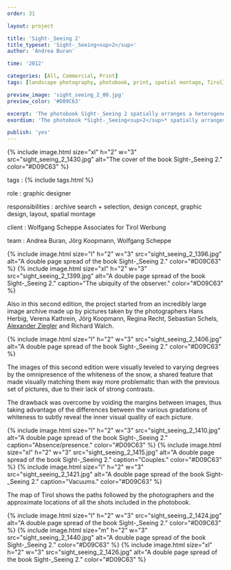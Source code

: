```yaml
---
order: 31

layout: project

title: 'Sight-_Seeing 2'
title_typeset: 'Sight-_Seeing<sup>2</sup>'
author: 'Andrea Buran'

time: '2012'

categories: [All, Commercial, Print]
tags: [landscape photography, photobook, print, spatial montage, Tirol]

preview_image: 'sight_seeing_2_00.jpg'
preview_color: '#D09C63'

excerpt: 'The photobook Sight-_Seeing 2 spatially arranges a heterogeneous set of collectively taken pictures of Tyrolean winter landscapes—halfway between tourism’s advertising images and contemporary photos.'
exordium: 'The photobook *Sight-_Seeing<sup>2</sup>* spatially arranges a heterogeneous set of collectively taken pictures of Tyrolean winter landscapes—halfway between tourism’s advertising images and contemporary photos.'

publish: 'yes'
---
```


<div class="figures">
    {% include image.html
        size="xl"
        h="2" w="3"
        src="sight_seeing_2_1430.jpg"
        alt="The cover of the book Sight-_Seeing 2."
        color="#D09C63"
    %}
</div>

tags
: {% include tags.html %}

role
: graphic designer

responsibilities
: archive search + selection, design concept, graphic design, layout, spatial montage

client
: Wolfgang Scheppe Associates for Tirol Werbung

team
: Andrea Buran, Jörg Koopmann, Wolfgang Scheppe

<div class="figures">
    {% include image.html
        size="l"
        h="2" w="3"
        src="sight_seeing_2_1396.jpg"
        alt="A double page spread of the book Sight-_Seeing 2."
        color="#D09C63"
    %}
    {% include image.html
        size="xl"
        h="2" w="3"
        src="sight_seeing_2_1399.jpg"
        alt="A double page spread of the book Sight-_Seeing 2."
        caption="The ubiquity of the observer."
        color="#D09C63"
    %}
</div>

Also in this second edition, the project started from an incredibly large image archive made up by pictures taken by the photographers Hans Herbig, Verena Kathrein, Jörg Koopmann, Regina Recht, Sebastian Schels, [Alexander Ziegler](http://alexanderziegler.com/ "Alexander Ziegler’s website") and Richard Walch.

<div class="figures">
    {% include image.html
        size="l"
        h="2" w="3"
        src="sight_seeing_2_1406.jpg"
        alt="A double page spread of the book Sight-_Seeing 2."
        color="#D09C63"
    %}
</div>

The images of this second edition were visually leveled to varying degrees by the omnipresence of the whiteness of the snow, a shared feature that made visually matching them way more problematic than with the previous set of pictures, due to their lack of strong contrasts.

The drawback was overcome by voiding the margins between images, thus taking advantage of the differences between the various gradations of whiteness to subtly reveal the inner visual quality of each picture.

<div class="figures">
    {% include image.html
        size="l"
        h="2" w="3"
        src="sight_seeing_2_1410.jpg"
        alt="A double page spread of the book Sight-_Seeing 2."
        caption="Absence/presence."
        color="#D09C63"
    %}
    {% include image.html
        size="xl"
        h="2" w="3"
        src="sight_seeing_2_1415.jpg"
        alt="A double page spread of the book Sight-_Seeing 2."
        caption="Couples."
        color="#D09C63"
    %}
    {% include image.html
        size="l"
        h="2" w="3"
        src="sight_seeing_2_1421.jpg"
        alt="A double page spread of the book Sight-_Seeing 2."
        caption="Vacuums."
        color="#D09C63"
    %}
</div>

The map of Tirol shows the paths followed by the photographers and the approximate locations of all the shots included in the photobook.

<div class="figures">
    {% include image.html
        size="l"
        h="2" w="3"
        src="sight_seeing_2_1424.jpg"
        alt="A double page spread of the book Sight-_Seeing 2."
        color="#D09C63"
    %}
    {% include image.html
        size="m"
        h="2" w="3"
        src="sight_seeing_2_1440.jpg"
        alt="A double page spread of the book Sight-_Seeing 2."
        color="#D09C63"
    %}
    {% include image.html
        size="xl"
        h="2" w="3"
        src="sight_seeing_2_1426.jpg"
        alt="A double page spread of the book Sight-_Seeing 2."
        color="#D09C63"
    %}
</div>
